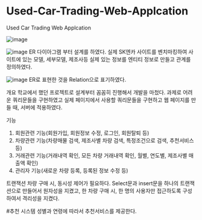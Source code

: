# Used-Car-Trading-Web-Applcation
Used Car Trading Web Applcation

![image](https://user-images.githubusercontent.com/47056984/111028415-d535b080-8439-11eb-8436-4fe5983b8a8a.png)

![image](https://user-images.githubusercontent.com/47056984/111028563-c4d20580-843a-11eb-94c4-91143c5cf14c.png)
ER 다이아그램 부터 설계를 하였다. 실제 SK엔카 사이트를 벤치마킹하여 사이트에 있는 모델, 세부모델, 제조사등 실제 있는 정보를 엔티티 정보로 만들고 관계를 정의하였다.

![image](https://user-images.githubusercontent.com/47056984/111028569-ce5b6d80-843a-11eb-957a-7c9c0e23602e.png)
ER로 표현한 것을 Relation으로 표기하였다.

개요
학교에서 했던 프로젝트로 설계부터 꼼꼼히 진행해서 개발을 마첬다.
과제로 어려운 쿼리문들을 구현하였고 실제 페이지에서 사용할 쿼리문들을 구현하고 웹 페이지를 만들 때, 서버에 적용하였다.

기능
1. 회원관련 기능(회원가입, 회원정보 수정, 로그인, 회원탈퇴 등)
2. 차량관련 기능(차량매물 검색, 제조사별 차량 검색, 특정조건으로 검색, 추천서비스 등)
3. 거래관련 기능(거래내역 확인, 모든 차량 거래내역 확인, 월별, 연도별, 제조사별 매출액 확인)
4. 관리자 기능(새로운 차량 등록, 등록된 정보 수정 등)

트랜잭션
차량 구매 시, 동시성 제어가 필요하다. Select문과 insert문을 하나의 트랜잭션으로 만들어서 원자성을
지켰고, 한 차량 구매 시, 한 명의 사용자만 접근하도록 구성하여서 격리성을 지켰다.

#추천 시스템
성별과 연령에 따라서 추천서비스를 제공한다.




